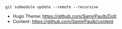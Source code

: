 ```git submodule update --remote --recursive```

- Hugo Theme: https://github.com/SamirPaulb/DoIt
- Content: https://github.com/SamirPaulb/content